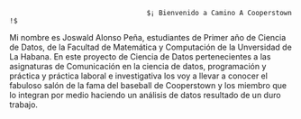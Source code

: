                                       $¡ Bienvenido a Camino A Cooperstown !$

Mi nombre es Joswald Alonso Peña, estudiantes de Primer año de Ciencia de Datos, de la Facultad de Matemática y Computación de la Unversidad de La Habana. En este proyecto de Ciencia de Datos pertenecientes a las asignaturas de Comunicación en la ciencia de datos, programación y práctica y práctica laboral e investigativa los voy a llevar a conocer el fabuloso salón de la fama del baseball de Cooperstown y los miembro que lo integran por medio haciendo un análisis de datos resultado de un duro trabajo.
